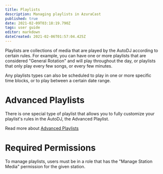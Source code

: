 ```yaml
---
title: Playlists
description: Managing playlists in AzuraCast
published: true
date: 2021-02-09T03:18:19.790Z
tags: user guide
editor: markdown
dateCreated: 2021-02-06T01:57:04.425Z
---
```


Playlists are collections of media that are played by the AutoDJ according to certain rules. For example, you can have one or more playlists that are considered "General Rotation" and will play throughout the day, or playlists that only play every few songs, or every few minutes.

Any playlists types can also be scheduled to play in one or more specific time blocks, or to play between a certain date range.

# Advanced Playlists

There is one special type of playlist that allows you to fully customize your playlist's rules in the AutoDJ, the Advanced Playlist.

Read more about [Advanced Playlists](/en/user-guide/playlists/advanced-playlists)

# Required Permissions

To manage playlists, users must be in a role that has the "Manage Station Media" permission for the given station.